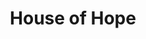 ---
pid: mp18
title: House of Hope
location_transcription: South Philly
coordinates: "[-75.158404122328, 39.936329205514]"
zipcode: '19148'
gen_neighborhood: South Philadelphia
neighborhood: Whitman,Pennsport,South Philadelphia
outside_phl: 
age: '34'
age_range: 30-39
instagram: 
image_file_name: mp_18.jpg
proposal_transcription: |-
  Provide educatiory housing
  School
  Shelter for women and kids
topic: Education,Women,Youth
topic_summary: 0, 0, 0
type: Community Resource Center
keywords_other: 
credit: Virginia Harris
image_labels: 
twitter: 
facebook: 
permalink: "/monuments/mp18/"
layout: item-page
---